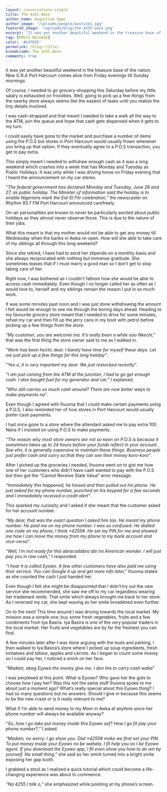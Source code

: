 ```yaml
---
layout: conversations-single
title: The 4255 Wave
author_name: Augustine Ogwo
author_image: "/uploads/people/austine1.jpg" 
featured_image: '/uploads/blog/the-4255-wave.png'
excerpt: "It was yet another beautiful weekend in the treasure base of the nation. New G.R.A Port Harcourt comes alive from Friday evenings till Sunday mornings"
tag: [PRESS RELEASE]
color: '#C4702E'
permalink: /blog/:title/
breadcrumb: The 4255 Wave
comments: true
---
```

It was yet another beautiful weekend in the treasure base of the nation. New G.R.A Port Harcourt comes alive from Friday evenings till Sunday mornings. 

Of course, I needed to go grocery-shopping this Saturday before my little salary is exhausted on frivolities. Well, going to pick up a few things from the nearby store always seems like the easiest of tasks until you realize the tiny details involved. 

I was cash-strapped and that meant I needed to take a walk all the way to the ATM, join the queue and hope that cash gets dispensed when it gets to my turn. 

I could easily have gone to the market and purchase a number of items using the P.O.S but stores in Port-Harcourt would usually frown whenever you bring up that option. If they eventually agree to a P.O.S transaction, you get to pay extra.

This simply meant I needed to withdraw enough cash as it was a long weekend which crashes into a week that has Monday and Tuesday as Public Holidays. It was only while I was driving home on Friday evening that I heard the announcement on my car stereo.

_“The federal government has declared Monday and Tuesday, June 26 and 27, as public holiday. The Minister of information said the holiday is to enable Nigerians mark the Eid-El Fitr celebration,”_ the newscaster on Rhythm 93.7 FM Port Harcourt announced carefreely.

On-air personalities are known to never be particularly excited about public holidays as they almost never observe those. This is due to the nature of their jobs.

What this meant is that my mother would not be able to get any money till Wednesday when the banks in Awka re-open. How will she able to take care of my siblings all through this long weekend? 

Since she retired, I have had to send her stipends on a monthly basis and she always reciprocated with nothing but immense gratitude. She sometimes teases that if I must marry a good man so I don’t get to stop taking care of her.

Right now, I was bothered as I couldn’t fathom how she would be able to access cash immediately. Even though I no longer called her as often as I would love to, herself and my siblings remain the reason I put in so much work.

It was some minutes past noon and I was just done withdrawing the amount I felt would be enough to see me through the boring days ahead. Heading to my favourite grocery store meant that I needed to drive for some minutes, refuel my car and then fill up the  jerry cans in my boot with petrol before picking up a few things from the store.

_“My customer, you are welcome ma. It’s really been a while ooo Nkechi,”_ that was the first thing the store owner said to me as I walked in.

_“Work has been hectic dear. I barely have time for myself these days. Let me just pick up a few things for this long holiday”_.

_“Yes o, it is very important my dear. We just restocked recently”_.

_“I am just coming from the ATM at the junction, I had to go get enough cash. I also bought fuel for my generator and car,”_ I explained.

_“Who still carries so much cash around? There are now better ways to make payments na”_.

Even though I agreed with Ihuoma that I could make certain payments using a P.O.S, I also reminded her of how stores in Port Harcourt would usually prefer cash payments. 

I had once gone to a store where the attendant asked me to pay extra 100 Naira if I insisted on using P.O.S to make payments. 

_“The reason why most store owners are not so keen on P.O.S is because it sometimes takes up to 24 hours before your funds reflect in your account. See ehn, it is generally expensive to maintain these things. Business people just prefer cash and carry so that they can see their money koro-koro”_.

After I picked up the groceries I needed, Ihuoma went on to gist me how one of her customers who didn’t have cash wanted to pay with the P.O.S but then got the “Cannot Receive State Value” error message.

_“Immediately this happened, he hissed and then pulled out his phone. He just asked for my phone number, punched on his keypad for a few seconds and I immediately received a credit alert”_.

This sparked my curiosity and I asked if she meant that the customer asked for her account number.

_“My dear, that was the exact question I asked him too. He meant my phone number. He paid me on my phone number. I was so confused. He dialled one code on my phone, I think *4255#. He set my PIN for me and showed me how I can move the money from my phone to my bank account and vice-versa”_.

_“Well, I’m not ready for this abracadabra abi na American wonder. I will just pay you in raw cash,”_ I responded.

_“I hear it is called Eyowo. A few other customers have also paid me using their service. You can Google it up and get more info later,”_ Ihuoma stated as she counted the cash I just handed her.

Even though I felt she might be disappointed that I didn’t try out the new service she recommended, she saw me off to my car regardless wearing her trademark smile. That smile which always brought me back to her store. As I reversed my car, she kept waving as her smile broadened even further.

On to the next! This time around I was driving towards the local market. My mission was a simple one; buy some fresh vegetables, fruits and a few condiments from Iya Basira. Iya Basira is one of the very popular traders in the local market. Her fruits and vegetables are by far the freshest you can find. 

A few minutes later after I was done arguing with the touts and parking, I then walked to Iya Basira’s store where I picked up soup ingredients, fresh tomatoes and _tatase_, apples and carrots. As I began to count some money so I could pay her, I noticed a smirk on her face.

_“Madam, abeg Eyowo the money give me. I don tire to carry cash waka”_

I was perplexed at this point. What is Eyowo? Who gave her the guts to choose how I pay her? Was this not the same stuff Ihuoma spoke to me about just a moment ago? What’s really special about this Eyowo thing? I had so many questions but no answers. Should I give in because this seems to be the new craze or is it really relevant to me?

What if I’m able to send money to my Mom in Awka at anytime since her phone number will always be available anyway?

_“So, how I go take put money inside this Eyowo sef? How I go fit pay your phone number?,”_ I  asked.

_“Madam, no worry. I go show you. Dial *4255# make we first set your PIN. To put money inside your Eyowo no be wahala, I fit help you as I be Eyowo agent. If you download the Eyowo app, I fit even show you how to do am by yourself. Na small thing,”_ she said as her smirk turned into a bright smile exposing her gap tooth.

I grabbed a stool as I realized a quick tutorial which could become a life-changing experience was about to commence.

_“Na 4255 I talk o,”_ she emphasized while pointing at my phone’s screen.